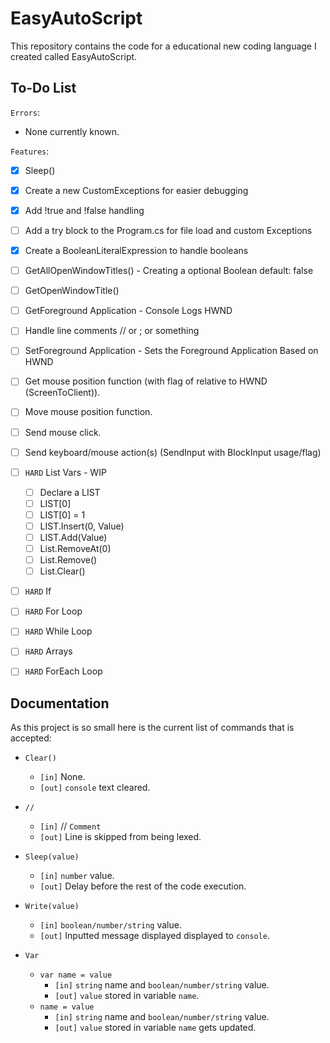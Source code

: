 # EasyAutoScript

This repository contains the code for a educational new coding language I created called EasyAutoScript.

## To-Do List

`Errors`:

- None currently known.

`Features`:

- [x] Sleep()
- [x] Create a new CustomExceptions for easier debugging
- [x] Add !true and !false handling
- [ ] Add a try block to the Program.cs for file load and custom Exceptions
- [x] Create a BooleanLiteralExpression to handle booleans
- [ ] GetAllOpenWindowTitles() - Creating a optional Boolean default: false
- [ ] GetOpenWindowTitle()
- [ ] GetForeground Application - Console Logs HWND
- [ ] Handle line comments // or ; or something
- [ ] SetForeground Application - Sets the Foreground Application Based on HWND
- [ ] Get mouse position function (with flag of relative to HWND (ScreenToClient)).
- [ ] Move mouse position function.
- [ ] Send mouse click.
- [ ] Send keyboard/mouse action(s) (SendInput with BlockInput usage/flag)
- [ ] `HARD` List Vars - WIP

  - [ ] Declare a LIST
  - [ ] LIST[0]
  - [ ] LIST[0] = 1
  - [ ] LIST.Insert(0, Value)
  - [ ] LIST.Add(Value)
  - [ ] List.RemoveAt(0)
  - [ ] List.Remove()
  - [ ] List.Clear()

- [ ] `HARD` If
- [ ] `HARD` For Loop
- [ ] `HARD` While Loop
- [ ] `HARD` Arrays
- [ ] `HARD` ForEach Loop

## Documentation

As this project is so small here is the current list of commands that is accepted:

- `Clear()`

  - `[in]` None.
  - `[out]` `console` text cleared.

- `//`

  - `[in]` // `Comment`
  - `[out]` Line is skipped from being lexed.

- `Sleep(value)`

  - `[in]` `number` value.
  - `[out]` Delay before the rest of the code execution.

- `Write(value)`

  - `[in]` `boolean/number/string` value.
  - `[out]` Inputted message displayed displayed to `console`.

- `Var`
  - `var name = value`
    - `[in]` `string` name and `boolean/number/string` value.
    - `[out]` `value` stored in variable `name`.
  - `name = value`
    - `[in]` `string` name and `boolean/number/string` value.
    - `[out]` `value` stored in variable `name` gets updated.
